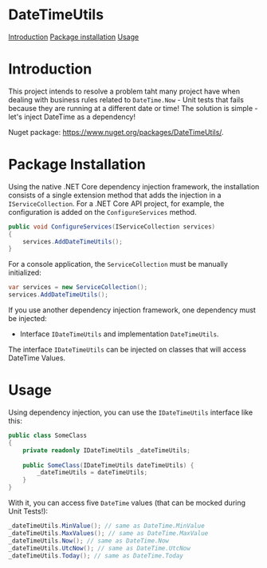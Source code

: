 # DateTimeUtils

[Introduction](#introduction)
[Package installation](#package-installation)
[Usage](#usage)

# Introduction

This project intends to resolve a problem taht many project have when dealing with business rules related to `DateTime.Now` - Unit tests that fails because they are running at a different date or time! The solution is simple - let's inject DateTime as a dependency!

Nuget package: https://www.nuget.org/packages/DateTimeUtils/.

# Package Installation

Using the native .NET Core dependency injection framework, the installation consists of a single extension method that adds the injection in a `IServiceCollection`. For a .NET Core API project, for example, the configuration is added on the `ConfigureServices` method.

```csharp
public void ConfigureServices(IServiceCollection services)
{
	services.AddDateTimeUtils();
}
```

For a console application, the `ServiceCollection` must be manually initialized:

```csharp
var services = new ServiceCollection();
services.AddDateTimeUtils();
```

If you use another dependency injection framework, one dependency must be injected:

- Interface `IDateTimeUtils` and implementation `DateTimeUtils`.

The interface `IDateTimeUtils` can be injected on classes that will access DateTime Values.

# Usage

Using dependency injection, you can use the `IDateTimeUtils` interface like this:

```csharp
public class SomeClass
{
    private readonly IDateTimeUtils _dateTimeUtils;
    
    public SomeClass(IDateTimeUtils dateTimeUtils) {
        _dateTimeUtils = dateTimeUtils;
    }
}
```

With it, you can access five `DateTime` values (that can be mocked during Unit Tests!):

```csharp
_dateTimeUtils.MinValue(); // same as DateTime.MinValue
_dateTimeUtils.MaxValues(); // same as DateTime.MaxValue
_dateTimeUtils.Now(); // same as DateTime.Now
_dateTimeUtils.UtcNow(); // same as DateTime.UtcNow
_dateTimeUtils.Today(); // same as DateTime.Today
```

